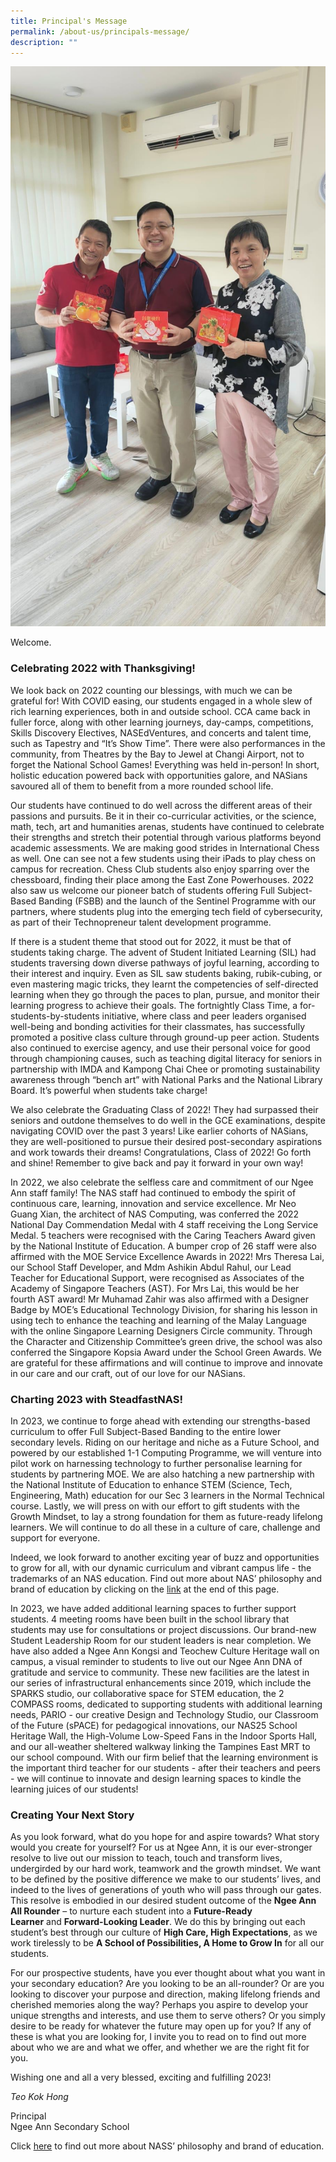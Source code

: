 ```yaml
---
title: Principal's Message
permalink: /about-us/principals-message/
description: ""
---
```

![](/images/ps%20message%20image%202.jpeg)

Welcome.  

### **Celebrating 2022 with Thanksgiving!**

We look back on 2022 counting our blessings, with much we can be grateful for! With COVID easing, our students engaged in a whole slew of rich learning experiences, both in and outside school. CCA came back in fuller force, along with other learning journeys, day-camps, competitions, Skills Discovery Electives, NASEdVentures, and concerts and talent time, such as Tapestry and “It’s Show Time”. There were also performances in the community, from Theatres by the Bay to Jewel at Changi Airport, not to forget the National School Games! Everything was held in-person! In short, holistic education powered back with opportunities galore, and NASians savoured all of them to benefit from a more rounded school life.  
  
Our students have continued to do well across the different areas of their passions and pursuits. Be it in their co-curricular activities, or the science, math, tech, art and humanities arenas, students have continued to celebrate their strengths and stretch their potential through various platforms beyond academic assessments. We are making good strides in International Chess as well. One can see not a few students using their iPads to play chess on campus for recreation. Chess Club students also enjoy sparring over the chessboard, finding their place among the East Zone Powerhouses. 2022 also saw us welcome our pioneer batch of students offering Full Subject-Based Banding (FSBB) and the launch of the Sentinel Programme with our partners, where students plug into the emerging tech field of cybersecurity, as part of their Technopreneur talent development programme.  
  
If there is a student theme that stood out for 2022, it must be that of students taking charge. The advent of Student Initiated Learning (SIL) had students traversing down diverse pathways of joyful learning, according to their interest and inquiry. Even as SIL saw students baking, rubik-cubing, or even mastering magic tricks, they learnt the competencies of self-directed learning when they go through the paces to plan, pursue, and monitor their learning progress to achieve their goals. The fortnightly Class Time, a for-students-by-students initiative, where class and peer leaders organised well-being and bonding activities for their classmates, has successfully promoted a positive class culture through ground-up peer action. Students also continued to exercise agency, and use their personal voice for good through championing causes, such as teaching digital literacy for seniors in partnership with IMDA and Kampong Chai Chee or promoting sustainability awareness through “bench art” with National Parks and the National Library Board. It’s powerful when students take charge!  
  
We also celebrate the Graduating Class of 2022! They had surpassed their seniors and outdone themselves to do well in the GCE examinations, despite navigating COVID over the past 3 years! Like earlier cohorts of NASians, they are well-positioned to pursue their desired post-secondary aspirations and work towards their dreams! Congratulations, Class of 2022! Go forth and shine! Remember to give back and pay it forward in your own way!  
  
In 2022, we also celebrate the selfless care and commitment of our Ngee Ann staff family! The NAS staff had continued to embody the spirit of continuous care, learning, innovation and service excellence. Mr Neo Guang Xian, the architect of NAS Computing, was conferred the 2022 National Day Commendation Medal with 4 staff receiving the Long Service Medal. 5 teachers were recognised with the Caring Teachers Award given by the National Institute of Education. A bumper crop of 26 staff were also affirmed with the MOE Service Excellence Awards in 2022! Mrs Theresa Lai, our School Staff Developer, and Mdm Ashikin Abdul Rahul, our Lead Teacher for Educational Support, were recognised as Associates of the Academy of Singapore Teachers (AST). For Mrs Lai, this would be her fourth AST award! Mr Muhamad Zahir was also affirmed with a Designer Badge by MOE’s Educational Technology Division, for sharing his lesson in using tech to enhance the teaching and learning of the Malay Language with the online Singapore Learning Designers Circle community. Through the Character and Citizenship Committee’s green drive, the school was also conferred the Singapore Kopsia Award under the School Green Awards. We are grateful for these affirmations and will continue to improve and innovate in our care and our craft, out of our love for our NASians.

### **Charting 2023 with SteadfastNAS!**

In 2023, we continue to forge ahead with extending our strengths-based curriculum to offer Full Subject-Based Banding to the entire lower secondary levels. Riding on our heritage and niche as a Future School, and powered by our established 1-1 Computing Programme, we will venture into pilot work on harnessing technology to further personalise learning for students by partnering MOE. We are also hatching a new partnership with the National Institute of Education to enhance STEM (Science, Tech, Engineering, Math) education for our Sec 3 learners in the Normal Technical course. Lastly, we will press on with our effort to gift students with the Growth Mindset, to lay a strong foundation for them as future-ready lifelong learners. We will continue to do all these in a culture of care, challenge and support for everyone.  
  
Indeed, we look forward to another exciting year of buzz and opportunities to grow for all, with our dynamic curriculum and vibrant campus life - the trademarks of an NAS education. Find out more about NAS’ philosophy and brand of education by clicking on the&nbsp;[link](/files/NASS%20Philosophy%20and%20Brand%20of%20Education%202022.pdf)&nbsp;at the end of this page.  

  
In 2023, we have added additional learning spaces to further support students. 4 meeting rooms have been built in the school library that students may use for consultations or project discussions. Our brand-new Student Leadership Room for our student leaders is near completion. We have also added a Ngee Ann Kongsi and Teochew Culture Heritage wall on campus, a visual reminder to students to live out our Ngee Ann DNA of gratitude and service to community. These new facilities are the latest in our series of infrastructural enhancements since 2019, which include the SPARKS studio, our collaborative space for STEM education, the 2 COMPASS rooms, dedicated to supporting students with additional learning needs, PARIO - our creative Design and Technology Studio, our Classroom of the Future (sPACE) for pedagogical innovations, our NAS25 School Heritage Wall, the High-Volume Low-Speed Fans in the Indoor Sports Hall, and our all-weather sheltered walkway linking the Tampines East MRT to our school compound. With our firm belief that the learning environment is the important third teacher for our students - after their teachers and peers - we will continue to innovate and design learning spaces to kindle the learning juices of our students!

### **Creating Your Next Story**

As you look forward, what do you hope for and aspire towards? What story would you create for yourself? For us at Ngee Ann, it is our ever-stronger resolve to live out our mission to teach, touch and transform lives, undergirded by our hard work, teamwork and the growth mindset. We want to be defined by the positive difference we make to our students’ lives, and indeed to the lives of generations of youth who will pass through our gates. This resolve is embodied in our desired student outcome of the&nbsp;**Ngee Ann All Rounder**&nbsp;– to nurture each student into a&nbsp;**Future-Ready Learner**&nbsp;and&nbsp;**Forward-Looking Leader**. We do this by bringing out each student’s best through our culture of&nbsp;**High Care, High Expectations**, as we work tirelessly to be&nbsp;**A School of Possibilities, A Home to Grow In**&nbsp;for all our students.  
  
For our prospective students, have you ever thought about what you want in your secondary education? Are you looking to be an all-rounder? Or are you looking to discover your purpose and direction, making lifelong friends and cherished memories along the way? Perhaps you aspire to develop your unique strengths and interests, and use them to serve others? Or you simply desire to be ready for whatever the future may open up for you? If any of these is what you are looking for, I invite you to read on to find out more about who we are and what we offer, and whether we are the right fit for you.  
  
Wishing one and all a very blessed, exciting and fulfilling 2023!

_Teo Kok Hong_

Principal  <br>
Ngee Ann Secondary School

Click&nbsp;[here](/files/NASS%20Philosophy%20and%20Brand%20of%20Education%202022.pdf)&nbsp;to find out more about NASS’ philosophy and brand of education.